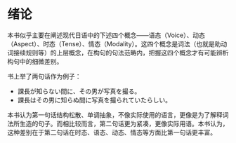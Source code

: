 # 绪论

本书似乎主要在阐述现代日语中的下述四个概念——语态（Voice）、动态（Aspect）、时态（Tense）、情态（Modality）。这四个概念是词法（也就是助动词接续规则等）的上层概念，在构句的句法范畴内，把握这四个概念才有可能辨析构句中的细微差别。

书上举了两句话作为例子：

- 課長が知らない間に、その男が写真を撮る。
- 課長はその男に知らぬ間に写真を撮られていたらしい。

本书认为第一句话结构松散、单调抽象，不像实际使用的语言，更像是为了解释词法所生造的句子。而相比较而言，第二句话更为紧凑，更像实际用语。本书认为，这种差别在于第二句话在时态、语态、动态、情态等方面比第一句话更丰富。